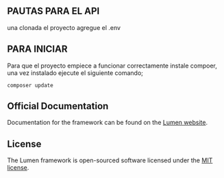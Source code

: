 ## PAUTAS PARA EL API

una clonada el proyecto agregue el .env

## PARA INICIAR 

Para que el proyecto empiece a funcionar correctamente instale compoer, una vez instalado ejecute el siguiente comando;
````
composer update
````

## Official Documentation

Documentation for the framework can be found on the [Lumen website](https://lumen.laravel.com/docs).

## License

The Lumen framework is open-sourced software licensed under the [MIT license](https://opensource.org/licenses/MIT).
